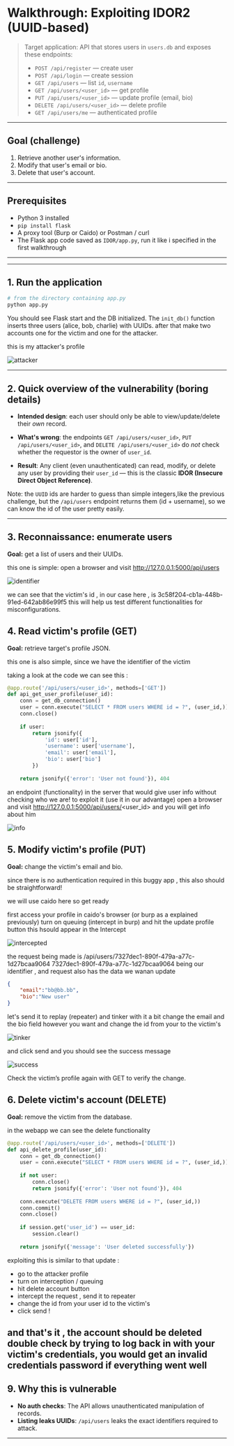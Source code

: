 # Walkthrough: Exploiting IDOR2 (UUID-based)

> Target application: API that stores users in `users.db` and exposes these endpoints:
>
> * `POST /api/register` — create user
> * `POST /api/login` — create session
> * `GET /api/users` — list `id`, `username`
> * `GET /api/users/<user_id>` — get profile
> * `PUT /api/users/<user_id>` — update profile (email, bio)
> * `DELETE /api/users/<user_id>` — delete profile
> * `GET /api/users/me` — authenticated profile

---

## Goal (challenge)

1. Retrieve another user's information.
2. Modify that user's email or bio.
3. Delete that user's account.

---

## Prerequisites

* Python 3 installed
* `pip install flask` 
* A proxy tool (Burp or Caido) or Postman / curl
* The Flask app code saved as `IDOR/app.py`, run it like i specified in the first walkthrough

---
---

## 1. Run the application

```bash
# from the directory containing app.py
python app.py
```

You should see Flask start and the DB initialized. The `init_db()` function inserts three users (alice, bob, charlie) with UUIDs.
after that make two accounts one for the victim and one for the attacker.

this is my attacker's profile 


![attacker](attacker_profile.jpg)


---

## 2. Quick overview of the vulnerability (boring details)

* **Intended design**: each user should only be able to view/update/delete their *own* record.

* **What's wrong**: the endpoints `GET /api/users/<user_id>`, `PUT /api/users/<user_id>`, and `DELETE /api/users/<user_id>` do *not* check whether the requestor is the owner of `user_id`.

* **Result**: Any client (even unauthenticated) can read, modify, or delete any user by providing their `user_id` — this is the classic **IDOR (Insecure Direct Object Reference)**.

Note: the `UUID` ids are harder to guess than simple integers,like the previous challenge, but the `/api/users` endpoint returns them (id + username), so we can know the id of the user pretty easily.

---

## 3. Reconnaissance: enumerate users

**Goal:** get a list of users and their UUIDs.

this one is simple: open a browser and visit http://127.0.0.1:5000/api/users


![identifier](id_victim.jpg)


we can see that the victim's id , in our case here , is 3c58f204-cb1a-448b-91ed-642ab86e99f5
this will help us test different functionalities for misconfigurations.

## 4. Read victim's profile (GET)

**Goal:** retrieve target's profile JSON.

this one is also simple, since we have the identifier of the victim 

taking a look at the code we can see this :

```python 
@app.route('/api/users/<user_id>', methods=['GET'])
def api_get_user_profile(user_id):
    conn = get_db_connection()
    user = conn.execute("SELECT * FROM users WHERE id = ?", (user_id,)).fetchone()
    conn.close()
    
    if user:
        return jsonify({
            'id': user['id'],
            'username': user['username'],
            'email': user['email'],
            'bio': user['bio']
        })
    
    return jsonify({'error': 'User not found'}), 404
```
an endpoint (functionality) in the server that would give user info without checking who we are!
to exploit it (use it in our advantage)
open a browser and visit http://127.0.0.1:5000/api/users/<user_id>
and you will get info about him 


![info](retrieved.jpg)




## 5. Modify victim's profile (PUT)

**Goal:** change the victim's email and bio.

since there is no authentication required in this buggy app , this also should be straightforward!

we will use caido here so get ready 

first access your profile in caido's browser (or burp as a explained previously)
turn on queuing (intercept in burp)  and hit the update profile button
this hsould appear in the Intercept

![intercepted](intercepted_update.jpg)


the request being made is /api/users/7327dec1-890f-479a-a77c-1d27bcaa9064
7327dec1-890f-479a-a77c-1d27bcaa9064 being our identifier , and request also has the data we wanan update 

```json
{
    "email":"bb@bb.bb",
    "bio":"New user"
}
```

let's send it to replay (repeater) and tinker with it a bit 
change the email and the bio field however you want and change the id from your to the victim's 


![tinker](repeater_update.jpg)


and click send and you should see the success message 


![success](success.jpg)


Check the victim’s profile again with GET to verify the change.


## 6. Delete victim's account (DELETE)

**Goal:** remove the victim from the database.

in the webapp we can see the delete functionality 
```python
@app.route('/api/users/<user_id>', methods=['DELETE'])
def api_delete_profile(user_id):
    conn = get_db_connection()
    user = conn.execute("SELECT * FROM users WHERE id = ?", (user_id,)).fetchone()
    
    if not user:
        conn.close()
        return jsonify({'error': 'User not found'}), 404
    
    conn.execute("DELETE FROM users WHERE id = ?", (user_id,))
    conn.commit()
    conn.close()
    
    if session.get('user_id') == user_id:
        session.clear()
    
    return jsonify({'message': 'User deleted successfully'})
```


exploiting this is similar to that update :
* go to the attacker profile 
* turn on interception / queuing
* hit delete account button 
* intercept the request , send it to repeater 
* change the id from your user id to the victim's 
* click send !

and that's it , the account should be deleted 
double check by trying to log back in with your victim's credentials, you would get an invalid credentials password if everything went well 
---



## 9. Why this is vulnerable

* **No auth checks**: The API allows unauthenticated manipulation of records.
* **Listing leaks UUIDs**: `/api/users` leaks the exact identifiers required to attack.

---

